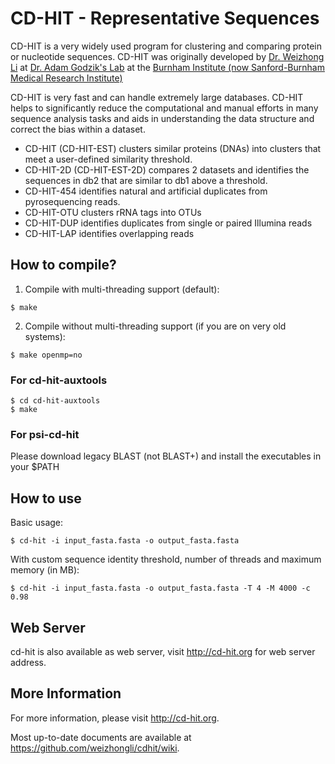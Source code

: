 # CD-HIT - Representative Sequences

CD-HIT is a very widely used program for clustering and comparing protein or nucleotide sequences. CD-HIT was originally developed by [Dr. Weizhong Li](liwz@sdsc.edu) at [Dr. Adam Godzik's Lab](http://bioinformatics.burnham.org/) at the [Burnham Institute (now Sanford-Burnham Medical Research Institute)](http://www.sanfordburnham.org/)

CD-HIT is very fast and can handle extremely large databases. CD-HIT helps to significantly reduce the computational and manual efforts in many sequence analysis tasks and aids in understanding the data structure and correct the bias within a dataset.

- CD-HIT (CD-HIT-EST) clusters similar proteins (DNAs) into clusters that meet a user-defined similarity threshold.
- CD-HIT-2D (CD-HIT-EST-2D) compares 2 datasets and identifies the sequences in db2 that are similar to db1 above a threshold.
- CD-HIT-454 identifies natural and artificial duplicates from pyrosequencing reads.
- CD-HIT-OTU clusters rRNA tags into OTUs
- CD-HIT-DUP identifies duplicates from single or paired Illumina reads
- CD-HIT-LAP identifies overlapping reads 

## How to compile?
1. Compile with multi-threading support (default): 
```
$ make
```
2. Compile without multi-threading support (if you are on very old systems):
```
$ make openmp=no
```

### For cd-hit-auxtools
```
$ cd cd-hit-auxtools
$ make
```

### For psi-cd-hit
  Please download legacy BLAST (not BLAST+) and install the executables in your $PATH

## How to use

Basic usage:
```
$ cd-hit -i input_fasta.fasta -o output_fasta.fasta
```

With custom sequence identity threshold, number of threads and maximum memory (in MB):
```
$ cd-hit -i input_fasta.fasta -o output_fasta.fasta -T 4 -M 4000 -c 0.98
```
## Web Server

cd-hit is also available as web server, visit http://cd-hit.org for web server address.

## More Information

For more information, please visit http://cd-hit.org.

Most up-to-date documents are available at https://github.com/weizhongli/cdhit/wiki.